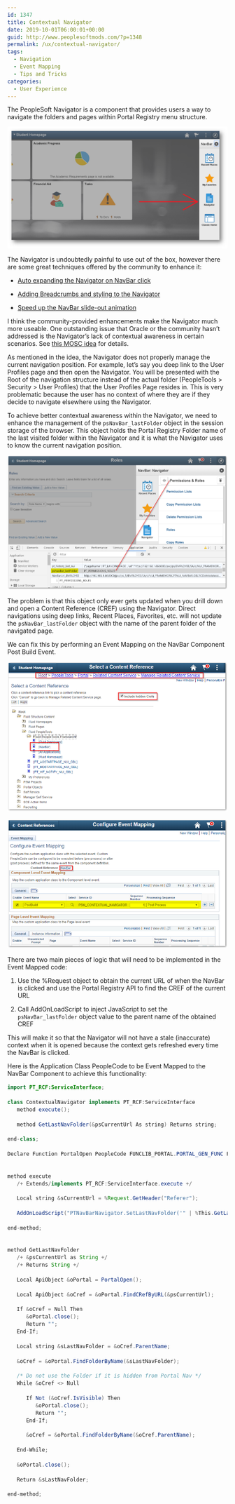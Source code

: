 ```yaml
---
id: 1347
title: Contextual Navigator
date: 2019-10-01T06:00:01+00:00
guid: http://www.peoplesoftmods.com/?p=1348
permalink: /ux/contextual-navigator/
tags:
  - Navigation
  - Event Mapping
  - Tips and Tricks
categories:
  - User Experience
---
```


The PeopleSoft Navigator is a component that provides users a way to navigate the folders and pages within
Portal Registry menu structure.

[0]: /assets/images/2017/06/Fluid-Navigator.png
[![psNavBar_lastFolder Object][0]][0]

The Navigator is undoubtedly painful to use out of the box, however there are some great techniques offered by
the community to enhance it:

* [Auto expanding the Navigator on NavBar click](https://pe0ples0ft.blogspot.com/2016/08/pt-855-flu-drop-down-menu-vs-navigator.html)

* [Adding Breadcrumbs and styling to the Navigator](https://www.peoplesoftmods.com/emf/adding-breadcrumbs-to-the-fluid-navigator/)

* [Speed up the NavBar slide-out animation](https://jonathan.rehm.me/blog/2019/05/speed-up-navbar/)

I think the community-provided enhancements make the Navigator much more useable.  One outstanding issue that
Oracle or the community hasn’t addressed is the Navigator’s lack of contextual awareness in certain
scenarios.  See [this MOSC idea](https://community.oracle.com/ideas/17359) for details.

As mentioned in the idea, the Navigator does not properly manage the current navigation position.  For
example, let’s say you deep link to the User Profiles page and then open the Navigator.  You will be
presented with the Root of the navigation structure instead of the actual
folder (PeopleTools > Security > User Profiles) that the User Profiles Page resides in. This is very
problematic because the user has no context of where they are if they decide to navigate elsewhere using
the Navigator.

To achieve better contextual awareness within the Navigator, we need to enhance the management of
the `psNavBar_lastFolder` object in the session storage of the browser.  This object holds the
Portal Registry Folder name of the last visited folder within the Navigator and it is what the Navigator
uses to know the current navigation position.

[1]: /assets/images/2019/10/psNavBar_lastFolder.png
[![psNavBar_lastFolder Object][1]][1]

The problem is that this object only ever gets updated when you drill down and open a Content
Reference (CREF) using the Navigator.  Direct navigations using deep links, Recent
Places, Favorites, etc. will not update the `psNavBar_lastFolder` object with the name of the parent
folder of the navigated page.

We can fix this by performing an Event Mapping on the NavBar Component Post Build Event.

[2]: /assets/images/2019/10/EventMappingNavBar.png
[![Event Mapping NavBar][2]][2]

[3]: /assets/images/2019/10/ContextualNavEvent.png
[![Contextual Nav Event][3]][3]

There are two
main pieces of logic that will need to be implemented in the Event Mapped code:

1.	Use the %Request object to obtain the current URL of when the NavBar is clicked and use the Portal
Registry API  to find the CREF of the current URL

2.	Call AddOnLoadScript to inject JavaScript to set the `psNavBar_lastFolder` object value to the parent
name of the obtained CREF

This will make it so that the Navigator will not have a stale (inaccurate) context when it is opened
because the context gets refreshed every time the NavBar is clicked.

Here is the Application Class
PeopleCode to be Event Mapped to the NavBar Component to achieve this functionality:

```java
import PT_RCF:ServiceInterface;

class ContextualNavigator implements PT_RCF:ServiceInterface
   method execute();

   method GetLastNavFolder(&psCurrentUrl As string) Returns string;

end-class;

Declare Function PortalOpen PeopleCode FUNCLIB_PORTAL.PORTAL_GEN_FUNC FieldFormula;


method execute
   /+ Extends/implements PT_RCF:ServiceInterface.execute +/

   Local string &sCurrentUrl = %Request.GetHeader("Referer");

   AddOnLoadScript("PTNavBarNavigator.SetLastNavFolder('" | %This.GetLastNavFolder(&sCurrentUrl) | "');");

end-method;


method GetLastNavFolder
   /+ &psCurrentUrl as String +/
   /+ Returns String +/

   Local ApiObject &oPortal = PortalOpen();

   Local ApiObject &oCref = &oPortal.FindCRefByURL(&psCurrentUrl);

   If &oCref = Null Then
      &oPortal.close();
      Return "";
   End-If;

   Local string &sLastNavFolder = &oCref.ParentName;

   &oCref = &oPortal.FindFolderByName(&sLastNavFolder);

   /* Do not use the Folder if it is hidden from Portal Nav */
   While &oCref <> Null

      If Not (&oCref.IsVisible) Then
         &oPortal.close();
         Return "";
      End-If;

      &oCref = &oPortal.FindFolderByName(&oCref.ParentName);

   End-While;

   &oPortal.close();

   Return &sLastNavFolder;

end-method;
```